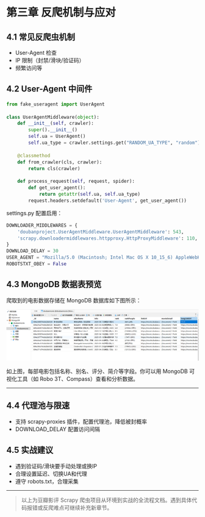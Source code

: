 # 第三章 反爬机制与应对

## 4.1 常见反爬虫机制

- User-Agent 检查
- IP 限制（封禁/滑块/验证码）
- 频繁访问等

## 4.2 User-Agent 中间件

```python name=doubanproject/doubanproject/UserAgentMiddleware.py
from fake_useragent import UserAgent

class UserAgentMiddleware(object):
    def __init__(self, crawler):
        super().__init__()
        self.ua = UserAgent()
        self.ua_type = crawler.settings.get("RANDOM_UA_TYPE", "random")

    @classmethod
    def from_crawler(cls, crawler):
        return cls(crawler)

    def process_request(self, request, spider):
        def get_user_agent():
            return getattr(self.ua, self.ua_type)
        request.headers.setdefault('User-Agent', get_user_agent())
```

settings.py 配置启用：

```python name=doubanproject/doubanproject/settings.py
DOWNLOADER_MIDDLEWARES = {
    'doubanproject.UserAgentMiddleware.UserAgentMiddleware': 543,
    'scrapy.downloadermiddlewares.httpproxy.HttpProxyMiddleware': 110,
}
DOWNLOAD_DELAY = 30
USER_AGENT = "Mozilla/5.0 (Macintosh; Intel Mac OS X 10_15_6) AppleWebKit/537.36 (KHTML, like Gecko) Chrome/85.0.4183.83 Safari/537.36"
ROBOTSTXT_OBEY = False
```

## 4.3 MongoDB 数据表预览

爬取到的电影数据存储在 MongoDB 数据库如下图所示：

![MongoDB电影数据表](../../imgs/mongodb_sample.png)

如上图，每部电影包括名称、别名、评分、简介等字段。你可以用 MongoDB 可视化工具（如 Robo 3T、Compass）查看和分析数据。

---

## 4.4 代理池与限速

- 支持 scrapy-proxies 插件，配置代理池，降低被封概率
- DOWNLOAD_DELAY 配置访问间隔

## 4.5 实战建议

- 遇到验证码/滑块要手动处理或换IP
- 合理设置延迟、切换UA和代理
- 遵守 robots.txt，合理采集

---

> 以上为豆瓣影评 Scrapy 爬虫项目从环境到实战的全流程文档。遇到具体代码报错或反爬难点可继续补充新章节。